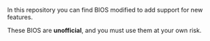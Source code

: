 In this repository you can find BIOS modified to add support for new features.

These BIOS are **unofficial**, and you must use them at your own risk.